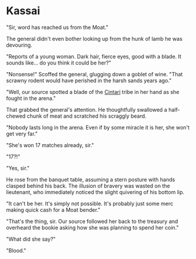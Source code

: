 # Kassai

"Sir, word has reached us from the Moat."

The general didn't even bother looking up from the hunk of lamb he was devouring.

"Reports of a young woman. Dark hair, fierce eyes, good with a blade. It sounds like... do you think it could be her?"

"Nonsense!" Scoffed the general, glugging down a goblet of wine. "That scrawny rodent would have perished in the harsh sands years ago."

"Well, our source spotted a blade of the [Cintari](../../weapons/cintari-saber.md) tribe in her hand as she fought in the arena."

That grabbed the general's attention. He thoughtfully swallowed a half-chewed chunk of meat and scratched his scraggly beard.

"Nobody lasts long in the arena. Even if by some miracle it is her, she won't get very far."

"She's won 17 matches already, sir."

"17?!"

"Yes, sir."

He rose from the banquet table, assuming a stern posture with hands clasped behind his back. The illusion of bravery was wasted on the lieutenant, who immediately noticed the slight quivering of his bottom lip.

"It can't be her. It's simply not possible. It's probably just some merc making quick cash for a Moat bender."

"That's the thing, sir. Our source followed her back to the treasury and overheard the bookie asking how she was planning to spend her coin."

"What did she say?"

"Blood."
